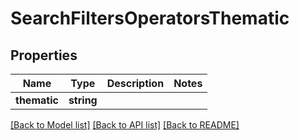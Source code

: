 # SearchFiltersOperatorsThematic

## Properties
Name | Type | Description | Notes
------------ | ------------- | ------------- | -------------
**thematic** | **string** |  | 

[[Back to Model list]](../../README.md#documentation-for-models) [[Back to API list]](../../README.md#documentation-for-api-endpoints) [[Back to README]](../../README.md)

